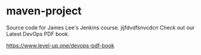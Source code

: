 # maven-project
Source code for James Lee's Jenkins course.
jijfdvdfsnvcdcn
Check out our Latest DevOps PDF book.

https://www.level-up.one/devops-pdf-book
